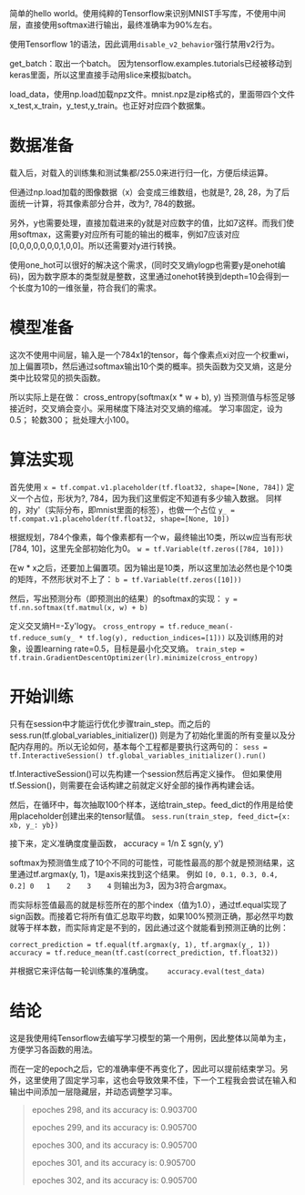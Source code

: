 简单的hello world。使用纯粹的Tensorflow来识别MNIST手写库，不使用中间层，直接使用softmax进行输出，最终准确率为90%左右。

使用Tensorflow 1的语法，因此调用`disable_v2_behavior`强行禁用v2行为。


get_batch：取出一个batch。 因为tensorflow.examples.tutorials已经被移动到keras里面，所以这里直接手动用slice来模拟batch。

load_data，使用np.load加载npz文件。mnist.npz是zip格式的，里面带四个文件x_test,x_train，y_test,y_train。也正好对应四个数据集。

数据准备
===

载入后，对载入的训练集和测试集都/255.0来进行归一化，方便后续运算。

但通过np.load加载的图像数据（x）会变成三维数组，也就是?, 28, 28，为了后面统一计算，将其像素部分合并，改为?, 784的数据。

另外，y也需要处理，直接加载进来的y就是对应数字的值，比如7这样。而我们使用softmax，这需要y对应所有可能的输出的概率，例如7应该对应[0,0,0,0,0,0,0,1,0,0]。所以还需要对y进行转换。

使用one_hot可以很好的解决这个需求，(同时交叉熵ylogp也需要y是onehot编码)，因为数字原本的类型就是整数，这里通过onehot转换到depth=10会得到一个长度为10的一维张量，符合我们的需求。


模型准备
===

这次不使用中间层，输入是一个784x1的tensor，每个像素点xi对应一个权重wi，加上偏置项b，然后通过softmax输出10个类的概率。损失函数为交叉熵，这是分类中比较常见的损失函数。

所以实际上是在做：
   cross_entropy(softmax(x * w + b), y)
当预测值与标签足够接近时，交叉熵会变小。采用梯度下降法对交叉熵的缩减。
学习率固定，设为0.5； 轮数300； 批处理大小100。


算法实现
=== 

首先使用
`x = tf.compat.v1.placeholder(tf.float32, shape=[None, 784])`
定义一个占位，形状为?, 784，因为我们这里假定不知道有多少输入数据。
同样的，对y'（实际分布，即mnist里面的标签），也做一个占位
`y_ = tf.compat.v1.placeholder(tf.float32, shape=[None, 10])`

根据规划，784个像素，每个像素都有一个w，最终输出10类，所以w应当有形状[784, 10]，这里先全部初始化为0。
`w = tf.Variable(tf.zeros([784, 10]))`

在w * x之后，还要加上偏置项。因为输出是10类，所以这里加法必然也是个10类的矩阵，不然形状对不上了：
`b = tf.Variable(tf.zeros([10]))`

然后，写出预测分布（即预测出的结果）的softmax的实现：
`y = tf.nn.softmax(tf.matmul(x, w) + b)`

定义交叉熵H=-Σy'logy。
`cross_entropy = tf.reduce_mean(-tf.reduce_sum(y_ * tf.log(y), reduction_indices=[1]))`
以及训练用的对象，设置learning rate=0.5，目标是最小化交叉熵。
`train_step = tf.train.GradientDescentOptimizer(lr).minimize(cross_entropy)`

开始训练
===

只有在session中才能运行优化步骤train_step。而之后的sess.run(tf.global_variables_initializer())  则是为了初始化里面的所有变量以及分配内存用的。所以无论如何，基本每个工程都是要执行这两句的：
`sess = tf.InteractiveSession()
tf.global_variables_initializer().run()`

tf.InteractiveSession()可以先构建一个session然后再定义操作。
但如果使用tf.Session()，则需要在会话构建之前就定义好全部的操作再构建会话。

然后，在循环中，每次抽取100个样本，送给train_step。feed_dict的作用是给使用placeholder创建出来的tensor赋值。
`sess.run(train_step, feed_dict={x: xb, y_: yb})`

接下来，定义准确度度量函数， accuracy = 1/n Σ sgn(y, y')

softmax为预测值生成了10个不同的可能性，可能性最高的那个就是预测结果，这里通过tf.argmax(y, 1)，1是axis来找到这个结果。
例如
`[0, 0.1, 0.3, 0.4, 0.2]
  0   1    2    3    4`
则输出为3，因为3符合argmax。

而实际标签值最高的就是标签所在的那个index（值为1.0），通过tf.equal实现了sign函数。而接着它将所有值汇总取平均数，如果100%预测正确，那必然平均数就等于样本数，而实际肯定是不到的，因此通过这个就能看到预测正确的比例：

    correct_prediction = tf.equal(tf.argmax(y, 1), tf.argmax(y_, 1))  
    accuracy = tf.reduce_mean(tf.cast(correct_prediction, tf.float32))

并根据它来评估每一轮训练集的准确度。
 `   accuracy.eval(test_data)`

结论
===

这是我使用纯Tensorflow去编写学习模型的第一个用例，因此整体以简单为主，方便学习各函数的用法。

而在一定的epoch之后，它的准确率便不再变化了，因此可以提前结束学习。另外，这里使用了固定学习率，这也会导致效果不佳，下一个工程我会尝试在输入和输出中间添加一层隐藏层，并动态调整学习率。

> epoches 298, and its accuracy is: 0.903700
> 
> epoches 299, and its accuracy is: 0.905700
> 
> epoches 300, and its accuracy is: 0.905700
> 
> epoches 301, and its accuracy is: 0.905700
> 
> epoches 302, and its accuracy is: 0.905700


